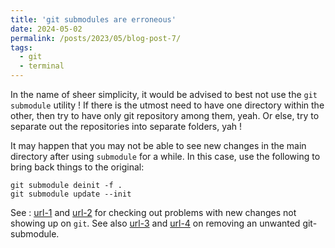 ```yaml
---
title: 'git submodules are erroneous'
date: 2024-05-02
permalink: /posts/2023/05/blog-post-7/
tags:
  - git
  - terminal
---
```


In the name of sheer simplicity, it would be advised to best not use the `git submodule` utility ! If there is the utmost need to have one directory within the other, then try to have only git repository among them, yeah. Or else, try to separate out the repositories into separate folders, yah !

It may happen that you may not be able to see new changes in the main directory after using `submodule` for a while. In this case, use the following to bring back things to the original:

```
git submodule deinit -f .
git submodule update --init
```

See : [url-1](https://stackoverflow.com/questions/27747341/restoring-deleted-submodules)
and [url-2](https://stackoverflow.com/questions/11358082/empty-git-submodule-folder-when-repo-cloned) for checking out problems with new changes not showing up on `git`. See also [url-3](https://stackoverflow.com/questions/1260748/how-do-i-remove-a-submodule) and [url-4](https://stackoverflow.com/questions/16993082/why-doesnt-git-recognize-that-my-file-has-been-changed-therefore-git-add-not-w) on removing an unwanted git-submodule.
